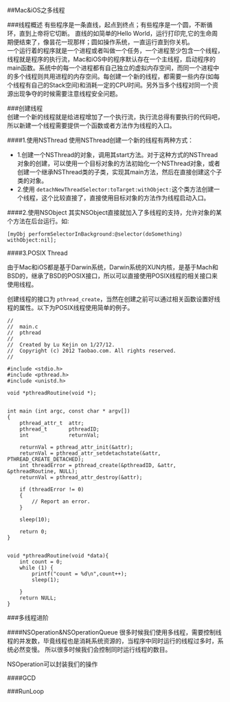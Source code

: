 ##Mac&iOS之多线程

###线程概述
有些程序是一条直线，起点到终点；有些程序是一个圆，不断循环，直到上帝将它切断。
直线的如简单的Hello World，运行打印完,它的生命周期便结束了，像昙花一现那样；圆如操作系统，一直运行直到你关机。    
一个运行着的程序就是一个进程或者叫做一个任务，一个进程至少包含一个线程，线程就是程序的执行流，Mac和iOS中的程序默认存在一个主线程，启动程序的main函数。系统中的每一个进程都有自己独立的虚拟内存空间，而同一个进程中的多个线程则共用进程的内存空间。每创建一个新的线程，都需要一些内存(如每个线程有自己的Stack空间)和消耗一定的CPU时间。另外当多个线程对同一个资源出现争夺的时候需要注意线程安全问题。    

###创建线程   
创建一个新的线程就是给进程增加了一个执行流，执行流总得有要执行的代码吧，所以新建一个线程需要提供一个函数或者方法作为线程的入口。

####1.使用NSThread
使用NSThread创建一个新的线程有两种方式：   

* 1.创建一个NSThread的对象，调用其start方法。对于这种方式的NSThread对象的创建，可以使用一个目标对象的方法初始化一个NSThread对象，或者创建一个继承NSThread类的子类，实现其main方法，然后在直接创建这个子类的对象。
* 2.使用 `detachNewThreadSelector:toTarget:withObject:`这个类方法创建一个线程，这个比较直接了，直接使用目标对象的方法作为线程启动入口。

####2.使用NSObject
其实NSObject直接就加入了多线程的支持，允许对象的某个方法在后台运行。如:

	[myObj performSelectorInBackground:@selector(doSomething) withObject:nil];

####3.POSIX Thread

由于Mac和iOS都是基于Darwin系统，Darwin系统的XUN内核，是基于Mach和BSD的，继承了BSD的POSIX接口，所以可以直接使用POSIX线程的相关接口来使用线程。

创建线程的接口为 `pthread_create`，当然在创建之前可以通过相关函数设置好线程的属性。以下为POSIX线程使用简单的例子。

	//
	//  main.c
	//  pthread
	//
	//  Created by Lu Kejin on 1/27/12.
	//  Copyright (c) 2012 Taobao.com. All rights reserved.
	//
	
	#include <stdio.h>
	#include <pthread.h>
	#include <unistd.h>
	
	void *pthreadRoutine(void *);
	
	
	int main (int argc, const char * argv[])
	{
	    pthread_attr_t  attr;
	    pthread_t       pthreadID;
	    int             returnVal;
	    
	    returnVal = pthread_attr_init(&attr);
	    returnVal = pthread_attr_setdetachstate(&attr, PTHREAD_CREATE_DETACHED);
	    int threadError = pthread_create(&pthreadID, &attr, &pthreadRoutine, NULL);
	    returnVal = pthread_attr_destroy(&attr);
	    
	    if (threadError != 0)
	    {
	        // Report an error.
	    }
	    
	    sleep(10);
	    
	    return 0;
	}
	
	
	void *pthreadRoutine(void *data){
	    int count = 0;
	    while (1) {
	        printf("count = %d\n",count++);
	        sleep(1);
	        
	    }
	    return NULL;
	}

###多线程进阶

####NSOperation&NSOperationQueue
很多时候我们使用多线程，需要控制线程的并发数，毕竟线程也是消耗系统资源的，当程序中同时运行的线程过多时，系统必然变慢。
所以很多时候我们会控制同时运行线程的数目。

NSOperation可以封装我们的操作

####GCD

###RunLoop